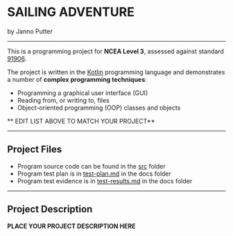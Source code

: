 # SAILING ADVENTURE

by Janno Putter

---

This is a programming project for **NCEA Level 3**, assessed against standard [91906](../docs/as91906.pdf).

The project is written in the [Kotlin](https://kotlinlang.org) programming language and demonstrates a number of **complex programming techniques**:
- Programming a graphical user interface (GUI)
- Reading from, or writing to, files
- Object-oriented programming (OOP) classes and objects

** EDIT LIST ABOVE TO MATCH YOUR PROJECT**

---

## Project Files

- Program source code can be found in the [src](src/) folder
- Program test plan is in [test-plan.md](docs/test-plan.md) in the docs folder
- Program test evidence is in [test-results.md](docs/test-results.md) in the docs folder

---

## Project Description

**PLACE YOUR PROJECT DESCRIPTION HERE**

